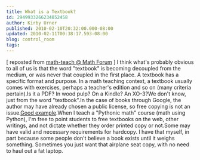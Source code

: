 ```yaml
---
title: What is a Textbook?
id: 2949933266234852458
author: Kirby Urner
published: 2010-02-10T20:32:00.000-08:00
updated: 2010-02-11T00:38:17.593-08:00
blog: control_room
tags: 
---
```


[ reposted from [math-teach @ Math Forum](http://mathforum.org/kb/thread.jspa?threadID=2036899&tstart=0) ]              I think what's probably obvious to all of us is that the word "textbook" is becoming decoupled from the medium, or was never that coupled in the first place.  A textbook has a specific format and purpose.  In a math teaching context, a textbook usually comes with exercises, perhaps a teacher's edition and so on (many criteria pertain).Is it a PDF?  In wood pulp?  On a Kindle?  An XO-3?We don't know, just from the word "textbook".In the case of books through Google, the author may have already chosen a public license, so free copying is not an issue.[Good example](http://groups.google.com/group/freecomputerbooks/web/think-python-an-introduction-to-software-design-2008-2009-allen-b-downey).When I teach a "Pythonic math" course (math using Python), I'm free to point students to free textbooks on the web, other writings, and not dictate whether they order printed copy or not.Some may have valid and necessary requirements for hardcopy. I have that myself, in part because some people don't believe a book exists until it weighs something.  Sometimes you just want that airplane seat copy, with no need to haul out a fat laptop.